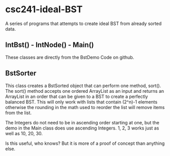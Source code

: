 # csc241-ideal-BST
 A series of programs that attempts to create ideal BST from already sorted data.

## IntBst() - IntNode() - Main() 
These classes are directly from the BstDemo Code on github.
## BstSorter
This class creates a BstSorted object that can perform
one method, sort(). The sort() method accepts one 
ordered ArrayList as an input and returns an ArrayList
in an order that can be given to a BST to create a 
perfectly balanced BST. This will only work with lists
that contain (2^n)-1 elements otherwise the rounding 
in the math used to reorder the list will remove items
from the list. 

The Integers do not need to be in ascending order 
starting at one, but the demo in the Main class does use
ascending Integers. 1, 2, 3 works just 
as well as 10, 20, 30.

Is this useful, who knows? But it is more of a proof
of concept than anything else.